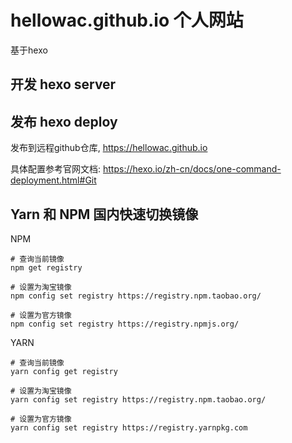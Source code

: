 # hellowac.github.io 个人网站

基于hexo

## 开发 hexo server

## 发布 hexo deploy

发布到远程github仓库, <https://hellowac.github.io>

具体配置参考官网文档: <https://hexo.io/zh-cn/docs/one-command-deployment.html#Git>

## Yarn 和 NPM 国内快速切换镜像

NPM

```shell
# 查询当前镜像
npm get registry 

# 设置为淘宝镜像
npm config set registry https://registry.npm.taobao.org/

# 设置为官方镜像
npm config set registry https://registry.npmjs.org/
```

YARN

```shell
# 查询当前镜像
yarn config get registry

# 设置为淘宝镜像
yarn config set registry https://registry.npm.taobao.org/

# 设置为官方镜像
yarn config set registry https://registry.yarnpkg.com
```
